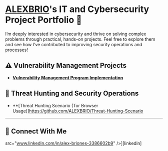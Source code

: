 # <a href="https://www.linkedin.com/in/ALEXBRIO/">ALEXBRIO</a>'s IT and Cybersecurity Project Portfolio 🔐

I’m deeply interested in cybersecurity and thrive on solving complex problems through practical, hands-on projects. Feel free to explore them and see how I’ve contributed to improving security operations and processes!


## ⚠️ Vulnerability Management Projects

- **[Vulnerability Management Program Implementation](https://github.com/ALEXBRIO/Vulnerability-Managements-Project/blob/main/README.md)**


## 🚨 Threat Hunting and Security Operations

- **[Threat Hunting Scenario (Tor Browser Usage)]https://github.com/ALEXBRIO/Threat-Hunting-Scenario
<hr/>

## 🤳 Connect With Me

src="www.linkedin.com/in/alex-briones-3386602b9" />][linkedin]




<!--
<img width="35" alt="image" src="https://github.com/user-attachments/assets/2f41c7cd-5ea8-4475-b451-a37161b6c3fb"> 
<img width="35" alt="image" src="https://github.com/user-attachments/assets/77649969-9910-4994-8b96-74a116cfb2a8">
-->
